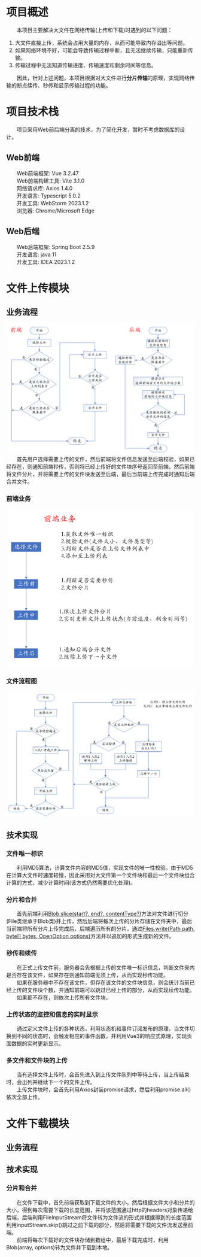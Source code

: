 # 项目概述
&emsp;&emsp;本项目主要解决大文件在网络传输(上传和下载)时遇到的以下问题：   
1. 大文件直接上传，系统会占用大量的内存，从而可能导致内存溢出等问题。
2. 如果网络环境不好，可能会导致传输过程中断，且无法继续传输，只能重新传输。
3. 传输过程中无法知道传输进度、传输速度和剩余时间等信息。  

&emsp;&emsp;因此，针对上述问题，本项目根据对大文件进行**分片传输**的原理，实现网络传输的断点续传、秒传和显示传输过程的功能。   

# 项目技术栈
&emsp;&emsp;项目采用Web前后端分离的技术，为了简化开发，暂时不考虑数据库的设计。   
## Web前端
&emsp;&emsp;Web前端框架: Vue 3.2.47   
&emsp;&emsp;Web前端构建工具: Vite 3.1.0  
&emsp;&emsp;网络请求库: Axios 1.4.0   
&emsp;&emsp;开发语言: Typescript 5.0.2  
&emsp;&emsp;开发工具: WebStorm 2023.1.2    
&emsp;&emsp;浏览器: Chrome/Microsoft Edge
## Web后端
&emsp;&emsp;Web后端框架: Spring Boot 2.5.9  
&emsp;&emsp;开发语言: java 11  
&emsp;&emsp;开发工具: IDEA 2023.1.2

# 文件上传模块
## 业务流程
![文件上传业务流程图](./file-transfer-ui/src/assets/readme/文件上传业务流程图.png)    
&emsp;&emsp;首先用户选择需要上传的文件，然后前端将文件信息发送至后端校验，如果已经存在，则通知前端秒传，否则将已经上传好的文件块序号返回至前端，然后前端将文件分片，并将需要上传的文件块发送至后端，最后当前端上传完成时通知后端合并文件。  
### 前端业务  
![文件上传前端业务](./file-transfer-ui/src/assets/readme/文件上传前端业务.png)   

### 文件流程图
![文件上传文件流程图](./file-transfer-ui/src/assets/readme/文件上传文件流程图.png)        

## 技术实现
### 文件唯一标识
&emsp;&emsp;利用MD5算法，计算文件内容的MD5值，实现文件的唯一性校验。由于MD5在计算大文件时速度较慢，因此采用对大文件第一个文件块和最后一个文件块组合计算的方式，减少计算时间(该方式仍然需要优化处理)。     

### 分片和合并
&emsp;&emsp;首先前端利用[Blob.slice(start?, end?, contentType?)](https://developer.mozilla.org/zh-CN/docs/Web/API/Blob/slice)方法对文件进行切分(File类继承于Blob类)并上传，然后后端将每次上传的分片存储在文件夹中，最后当前端将所有分片上传完成后，后端遍历所有的分片，通过[Files.write(Path path, byte[] bytes, OpenOption options)](https://www.apiref.com/java11-zh/java.base/java/nio/file/Files.html#write(java.nio.file.Path,byte%5B%5D,java.nio.file.OpenOption...))方法并以追加的形式生成新的文件。   

### 秒传和续传
&emsp;&emsp;在正式上传文件前，服务器会先根据上传的文件唯一标识信息，判断文件夹内是否存在该文件，如果存在则通知前端无须上传，从而实现秒传功能。         
&emsp;&emsp;如果在服务器中不存在该文件，但存在该文件的文件块信息，则会统计当前已经上传的文件块个数，并通知前端可以跳过已经上传的部分，从而实现续传功能。    
&emsp;&emsp;如果都不存在，则依次上传所有文件块。     

### 上传状态的监控和信息的实时显示
&emsp;&emsp;通过定义文件上传的各种状态，利用状态机和事件订阅发布的原理，当文件切换到不同的状态时，会触发相应的事件函数，并利用Vue3的响应式原理，实现页面数据的实时更新显示。      

### 多文件和文件块的上传
&emsp;&emsp;当有选择文件上传时，会首先进入到上传文件队列中等待上传，当上传结束时，会出列并继续下一个的文件上传。     
&emsp;&emsp;上传文件块时，会首先利用Axios封装promise请求，然后利用promise.all()依次全部上传。      


# 文件下载模块
## 业务流程
## 技术实现
### 分片和合并 
&emsp;&emsp;在文件下载中，首先前端获取到下载文件的大小。然后根据文件大小和分片的大小，得到每次需要下载的长度范围，并将该范围通过http的headers对象传递给后端，后端利用FileInputStream将文件转为文件流的形式并根据得到的长度范围利用inputStream.skip()跳过之前下载的部分，然后将需要下载的文件流发送至前端。     
&emsp;&emsp;前端将每次下载好的文件块存储到数组中，最后下载完成时，利用Blob(array, options)转为文件并下载到本地。